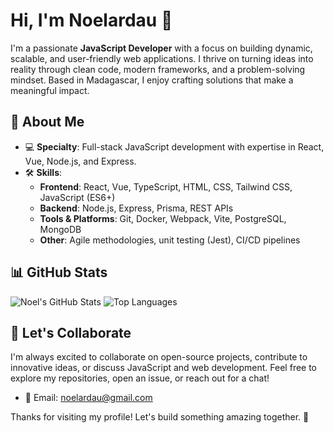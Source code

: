 # Hi, I'm Noelardau 👋

I'm a passionate **JavaScript Developer** with a focus on building dynamic, scalable, and user-friendly web applications. I thrive on turning ideas into reality through clean code, modern frameworks, and a problem-solving mindset. Based in Madagascar, I enjoy crafting solutions that make a meaningful impact.

## 🚀 About Me
- 💻 **Specialty**: Full-stack JavaScript development with expertise in React, Vue, Node.js, and Express.
- 🛠 **Skills**:
  - **Frontend**: React, Vue, TypeScript, HTML, CSS, Tailwind CSS, JavaScript (ES6+)
  - **Backend**: Node.js, Express, Prisma, REST APIs
  - **Tools & Platforms**: Git, Docker, Webpack, Vite, PostgreSQL, MongoDB
  - **Other**: Agile methodologies, unit testing (Jest), CI/CD pipelines
<!--- 🌱 **Currently Learning**: Advanced TypeScript patterns,.
- 🎯 **Goal**: To contribute to innovative open-source projects and deliver high-quality web solutions.
- 📫 **Contact**: Reach me via [email@example.com](mailto:email@example.com) or [LinkedIn](https://www.linkedin.com/in/your-profile).

## 🛠 Projects
Here are some projects I'm proud of:
- **[Money Tracker](https://github.com/noelardau/money-tracker)**: A full-stack expense tracking app built with React, Node.js, Express, and Prisma, featuring a responsive UI and RESTful API for managing wallets and transactions.
- **[Portfolio Website](https://github.com/noelardau/portfolio)**: A personal portfolio showcasing my work, built with React and Tailwind CSS, optimized for performance and accessibility.
- *More projects in my repositories below!*
-->
## 📊 GitHub Stats
![Noel's GitHub Stats](https://github-readme-stats.vercel.app/api?username=noelardau&show_icons=true&theme=radical)
![Top Languages](https://github-readme-stats.vercel.app/api/top-langs/?username=noelardau&layout=compact&theme=radical)

## 🤝 Let's Collaborate
I'm always excited to collaborate on open-source projects, contribute to innovative ideas, or discuss JavaScript and web development. Feel free to explore my repositories, open an issue, or reach out for a chat!

- 📧 Email: [noelardau@gmail.com](mailto:noelardau@gmail.com)
<!---- 💼 LinkedIn: [linkedin.com/in/your-profile](https://www.linkedin.com/in/your-profile)
- 🌐 Website: [yourwebsite.com](https://yourwebsite.com) (optional)-->

Thanks for visiting my profile! Let's build something amazing together. 🚀
